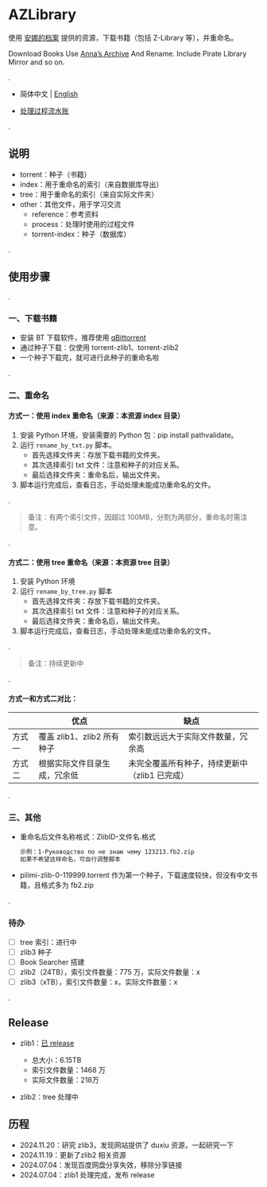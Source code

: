 # AZLibrary

使用 [安娜的档案](https://annas-archive.li/) 提供的资源，下载书籍（包括 Z-Library 等），并重命名。

Download Books Use [Anna’s Archive](https://annas-archive.li/) And Rename. Include Pirate Library Mirror and so on.

. 

* 简体中文 | [English](README_eng.md)

* [处理过程流水账](other/README.md)

. 

## 说明

* torrent：种子（书籍）
* index：用于重命名的索引（来自数据库导出）
* tree：用于重命名的索引（来自实际文件夹）
* other：其他文件，用于学习交流
  * reference：参考资料
  * process：处理时使用的过程文件
  * torrent-index：种子（数据库）

.

## 使用步骤

.

### 一、下载书籍

* 安装 BT 下载软件，推荐使用 [qBittorrent](https://www.qbittorrent.org/download)
* 通过种子下载：仅使用 torrent-zlib1、torrent-zlib2
* 一个种子下载完，就可进行此种子的重命名啦

.

### 二、重命名

#### 方式一：使用 index 重命名（来源：本资源 index 目录）

1. 安装 Python 环境，安装需要的 Python 包：pip install pathvalidate。
2. 运行 `rename_by_txt.py` 脚本。
   * 首先选择文件夹：存放下载书籍的文件夹。
   * 其次选择索引 txt 文件：注意和种子的对应关系。
   * 最后选择文件夹：重命名后，输出文件夹。
3. 脚本运行完成后，查看日志，手动处理未能成功重命名的文件。

.

> 备注：有两个索引文件，因超过 100MB，分割为两部分，重命名时需注意。
>

.

#### 方式二：使用 tree 重命名（来源：本资源 tree 目录）

1. 安装 Python 环境
2. 运行 `rename_by_tree.py` 脚本
   * 首先选择文件夹：存放下载书籍的文件夹。
   * 其次选择索引 txt 文件：注意和种子的对应关系。
   * 最后选择文件夹：重命名后，输出文件夹。
3. 脚本运行完成后，查看日志，手动处理未能成功重命名的文件。

.

> 备注：持续更新中
>

.

#### 方式一和方式二对比：

|        | 优点                         | 缺点                                           |
| ------ | ---------------------------- | ---------------------------------------------- |
| 方式一 | 覆盖 zlib1、zlib2 所有种子   | 索引数远远大于实际文件数量，冗余高             |
| 方式二 | 根据实际文件目录生成，冗余低 | 未完全覆盖所有种子，持续更新中（zlib1 已完成） |

.

### 三、其他

* 重命名后文件名称格式：ZlibID-文件名.格式

  ```sh
  示例：1-Руководство по не знаю чему 123213.fb2.zip
  如果不希望这样命名，可自行调整脚本
  ```

* pilimi-zlib-0-119999.torrent 作为第一个种子，下载速度较快，但没有中文书籍，且格式多为 fb2.zip


.

### 待办

- [ ] tree 索引：进行中
- [ ] zlib3 种子
- [ ] Book Searcher 搭建
- [ ] zlib2（24TB），索引文件数量：775 万，实际文件数量：x
- [ ] zlib3（xTB），索引文件数量：x，实际文件数量：x

.

## Release

* zlib1：[已 release](https://github.com/GeorgeBin/AZLibrary/releases/tag/zlib1)

  * 总大小：6.15TB
  * 索引文件数量：1468 万
  * 实际文件数量：218万

* zlib2：tree 处理中



## 历程

* 2024.11.20：研究 zlib3，发现网站提供了 duxiu 资源，一起研究一下
* 2024.11.19：更新了zlib2 相关资源
* 2024.07.04：发现百度网盘分享失效，移除分享链接
* 2024.07.04：zlib1 处理完成，发布 release
